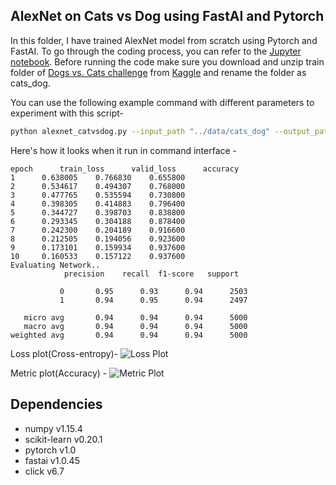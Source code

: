 ## AlexNet on Cats vs Dog using FastAI and Pytorch

In this folder, I have trained AlexNet model from scratch using Pytorch and FastAI. To go through the coding process, you can refer to the [Jupyter notebook](https://nbviewer.jupyter.org/github/aayushmnit/Deep_learning_explorations/blob/master/9_Alexnet_fastai/AlexNet%20using%20FastAI.ipynb). Before running the code make sure you download and unzip train folder of [Dogs vs. Cats challenge](https://www.kaggle.com/c/dogs-vs-cats/data) from [Kaggle](https://www.kaggle.com/c/dogs-vs-cats/data) and rename the folder as cats_dog.

You can use the following example command with different parameters to experiment with this script-
```bash
python alexnet_catvsdog.py --input_path "../data/cats_dog" --output_path "./" --epochs 10 --learning_rate 1e-3 --batch_size 128
```

Here's how it looks when it run in command interface - 
```
epoch	   train_loss	   valid_loss	   accuracy
1	   0.638005	   0.766830	   0.655800
2	   0.534617	   0.494307	   0.768000
3	   0.477765	   0.535594	   0.730800
4	   0.398305	   0.414883	   0.796400
5	   0.344727	   0.398703	   0.838800
6	   0.293345	   0.304188	   0.878400
7	   0.242300	   0.204189	   0.916600
8	   0.212505	   0.194056	   0.923600
9	   0.173101	   0.159934	   0.937600
10	   0.160533	   0.157122	   0.937600
Evaluating Network..
            precision    recall  f1-score   support

           0       0.95      0.93      0.94      2503
           1       0.94      0.95      0.94      2497

   micro avg       0.94      0.94      0.94      5000
   macro avg       0.94      0.94      0.94      5000
weighted avg       0.94      0.94      0.94      5000
```

Loss plot(Cross-entropy)-
![Loss Plot](https://raw.githubusercontent.com/aayushmnit/Deep_learning_explorations/master/9_Alexnet_fastai/loss.png)

Metric plot(Accuracy) -
![Metric Plot](https://raw.githubusercontent.com/aayushmnit/Deep_learning_explorations/master/9_Alexnet_fastai/metric.png)

## Dependencies
- numpy v1.15.4
- scikit-learn v0.20.1
- pytorch v1.0
- fastai v1.0.45
- click v6.7
